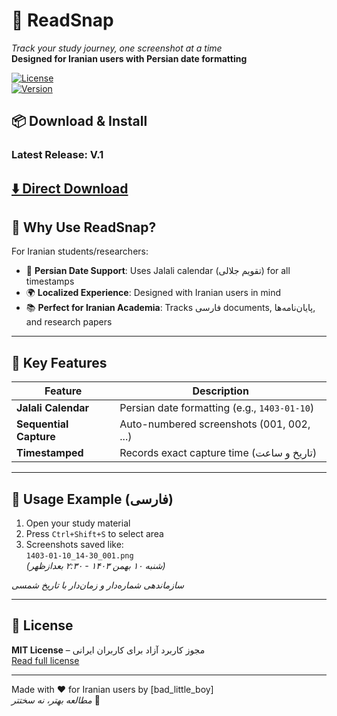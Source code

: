 # 📸 ReadSnap  
*Track your study journey, one screenshot at a time*  
**Designed for Iranian users with Persian date formatting**

[![License](https://img.shields.io/badge/license-MIT-blue.svg)](LICENSE)  
[![Version](https://img.shields.io/badge/version-1.0.0-green)](https://github.com/mehdilatif/readsnap/releases)  
## 📦 Download & Install  
### Latest Release: **V.1**  
[⬇️ Direct Download](https://github.com/mehdilatif/ReadSnap/releases/tag/V.1)  
---

## 🌟 Why Use ReadSnap?  
For Iranian students/researchers:  
- 📅 **Persian Date Support**: Uses Jalali calendar (تقویم جلالی) for all timestamps  
- 🌍 **Localized Experience**: Designed with Iranian users in mind  
- 📚 **Perfect for Iranian Academia**: Tracks فارسی documents, پایان‌نامه‌ها, and research papers  

---

## 🚀 Key Features  
| Feature                | Description                                  |
|------------------------|----------------------------------------------|
| **Jalali Calendar**    | Persian date formatting (e.g., `1403-01-10`) |
| **Sequential Capture** | Auto-numbered screenshots (001, 002, ...)    |
| **Timestamped**        | Records exact capture time (تاریخ و ساعت)    |

---

## 📱 Usage Example (فارسی)  
1. Open your study material  
2. Press `Ctrl+Shift+S` to select area  
3. Screenshots saved like:  
   `1403-01-10_14-30_001.png`  
   *(شنبه ۱۰ بهمن ۱۴۰۳ - ۲:۳۰ بعدازظهر)*  

*سازماندهی شماره‌دار و زمان‌دار با تاریخ شمسی*

---

## 📝 License  
**MIT License** – مجوز کاربرد آزاد برای کاربران ایرانی  
[Read full license](LICENSE)  

---

Made with ❤️ for Iranian users by [bad_little_boy]  
*مطالعه بهتر، نه سختتر* 🚀  
